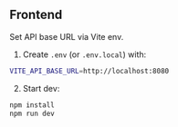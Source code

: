 ## Frontend

Set API base URL via Vite env.

1. Create `.env` (or `.env.local`) with:

```bash
VITE_API_BASE_URL=http://localhost:8080
```

2. Start dev:

```bash
npm install
npm run dev
```
